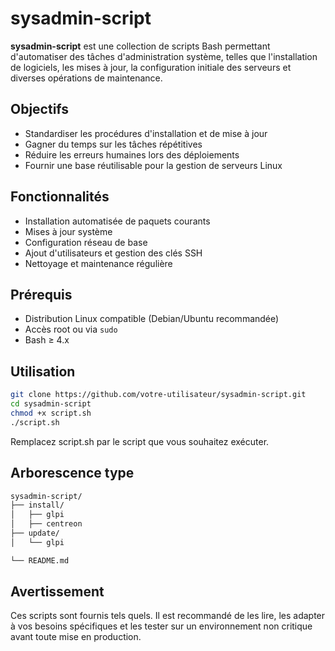 # sysadmin-script

**sysadmin-script** est une collection de scripts Bash permettant d'automatiser des tâches d'administration système, telles que l'installation de logiciels, les mises à jour, la configuration initiale des serveurs et diverses opérations de maintenance.

## Objectifs

- Standardiser les procédures d'installation et de mise à jour
- Gagner du temps sur les tâches répétitives
- Réduire les erreurs humaines lors des déploiements
- Fournir une base réutilisable pour la gestion de serveurs Linux

## Fonctionnalités

- Installation automatisée de paquets courants
- Mises à jour système
- Configuration réseau de base
- Ajout d'utilisateurs et gestion des clés SSH
- Nettoyage et maintenance régulière

## Prérequis

- Distribution Linux compatible (Debian/Ubuntu recommandée)
- Accès root ou via `sudo`
- Bash ≥ 4.x

## Utilisation

```bash
git clone https://github.com/votre-utilisateur/sysadmin-script.git
cd sysadmin-script
chmod +x script.sh
./script.sh
```
Remplacez script.sh par le script que vous souhaitez exécuter.

## Arborescence type
```bash
sysadmin-script/
├── install/
│   ├── glpi
│   ├── centreon
├── update/
│   └── glpi

└── README.md
```

## Avertissement
Ces scripts sont fournis tels quels. Il est recommandé de les lire, les adapter à vos besoins spécifiques et les tester sur un environnement non critique avant toute mise en production.
